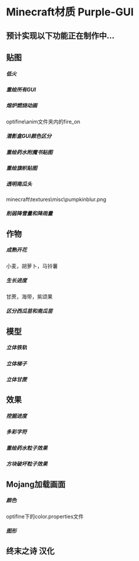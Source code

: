 # Minecraft材质  Purple-GUI 

## 预计实现以下功能正在制作中... ##

## 贴图

##### 低火

##### 重绘所有GUI

##### 熔炉燃烧动画

optifine\anim文件夹内的fire_on

##### 潜影盒GUI颜色区分 

##### 重绘药水附魔书贴图

##### 重绘旗帜贴图

##### 透明南瓜头

minecraft\textures\misc\pumpkinblur.png

##### 削弱降雪量和降雨量

## 作物

##### 成熟开花

小麦，胡萝卜，马铃薯

##### 生长进度

甘蔗，海带，紫颂果

##### 区分西瓜苗和南瓜苗

## 模型

##### 立体铁轨

##### 立体梯子

##### 立体甘蔗

## 效果

##### 挖掘进度

##### 多彩字符

##### 重绘药水粒子效果

##### 方块破坏粒子效果

## Mojang加载画面

##### 颜色

optifine下的color.properties文件

##### 图形

## 终末之诗 汉化